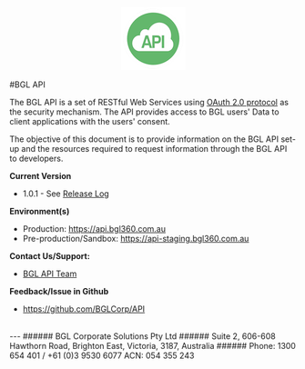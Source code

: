 <div align="center">
  <img src="images/bglapilogo.png" alt="BGL API Logo"/>
</div>

#BGL API

The BGL API is a set of RESTful Web Services using [OAuth 2.0 protocol](http://oauth.net/2/) as the security mechanism.
The API provides access to BGL users' Data to client applications with the users' consent.

The objective of this document is to provide information on the BGL API set-up and the resources required to request information through the BGL API to developers.



**Current Version**
* 1.0.1 - See [Release Log](https://github.com/BGLCorp/API/releases)


**Environment(s)**
* Production:
https://api.bgl360.com.au
* Pre-production/Sandbox:
https://api-staging.bgl360.com.au

**Contact Us/Support:**
*  [BGL API Team](mailto:wtan@bglcorp.com.au)

**Feedback/Issue in Github**
* https://github.com/BGLCorp/API





<br>
---
###### BGL Corporate Solutions Pty Ltd
###### Suite 2, 606-608 Hawthorn Road, Brighton East, Victoria, 3187, Australia
###### Phone: 1300 654 401 / +61 (0)3 9530 6077 ACN: 054 355 243


